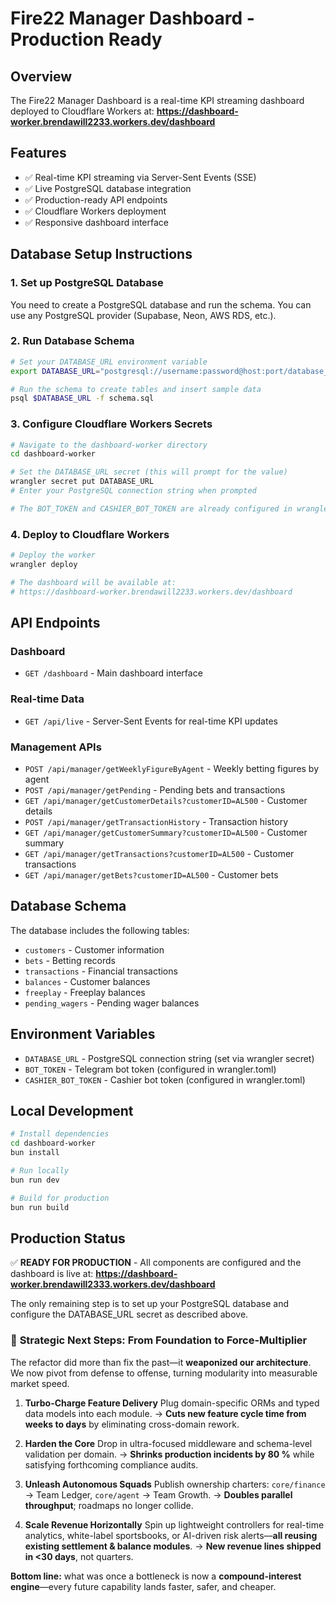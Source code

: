 # Fire22 Manager Dashboard - Production Ready

## Overview
The Fire22 Manager Dashboard is a real-time KPI streaming dashboard deployed to Cloudflare Workers at:
**https://dashboard-worker.brendawill2233.workers.dev/dashboard**

## Features
- ✅ Real-time KPI streaming via Server-Sent Events (SSE)
- ✅ Live PostgreSQL database integration
- ✅ Production-ready API endpoints
- ✅ Cloudflare Workers deployment
- ✅ Responsive dashboard interface

## Database Setup Instructions

### 1. Set up PostgreSQL Database
You need to create a PostgreSQL database and run the schema. You can use any PostgreSQL provider (Supabase, Neon, AWS RDS, etc.).

### 2. Run Database Schema
```bash
# Set your DATABASE_URL environment variable
export DATABASE_URL="postgresql://username:password@host:port/database_name"

# Run the schema to create tables and insert sample data
psql $DATABASE_URL -f schema.sql
```

### 3. Configure Cloudflare Workers Secrets
```bash
# Navigate to the dashboard-worker directory
cd dashboard-worker

# Set the DATABASE_URL secret (this will prompt for the value)
wrangler secret put DATABASE_URL
# Enter your PostgreSQL connection string when prompted

# The BOT_TOKEN and CASHIER_BOT_TOKEN are already configured in wrangler.toml
```

### 4. Deploy to Cloudflare Workers
```bash
# Deploy the worker
wrangler deploy

# The dashboard will be available at:
# https://dashboard-worker.brendawill2233.workers.dev/dashboard
```

## API Endpoints

### Dashboard
- `GET /dashboard` - Main dashboard interface

### Real-time Data
- `GET /api/live` - Server-Sent Events for real-time KPI updates

### Management APIs
- `POST /api/manager/getWeeklyFigureByAgent` - Weekly betting figures by agent
- `POST /api/manager/getPending` - Pending bets and transactions
- `GET /api/manager/getCustomerDetails?customerID=AL500` - Customer details
- `POST /api/manager/getTransactionHistory` - Transaction history
- `GET /api/manager/getCustomerSummary?customerID=AL500` - Customer summary
- `GET /api/manager/getTransactions?customerID=AL500` - Customer transactions
- `GET /api/manager/getBets?customerID=AL500` - Customer bets

## Database Schema
The database includes the following tables:
- `customers` - Customer information
- `bets` - Betting records
- `transactions` - Financial transactions
- `balances` - Customer balances
- `freeplay` - Freeplay balances
- `pending_wagers` - Pending wager balances

## Environment Variables
- `DATABASE_URL` - PostgreSQL connection string (set via wrangler secret)
- `BOT_TOKEN` - Telegram bot token (configured in wrangler.toml)
- `CASHIER_BOT_TOKEN` - Cashier bot token (configured in wrangler.toml)

## Local Development
```bash
# Install dependencies
cd dashboard-worker
bun install

# Run locally
bun run dev

# Build for production
bun run build
```

## Production Status
✅ **READY FOR PRODUCTION** - All components are configured and the dashboard is live at:
**https://dashboard-worker.brendawill2333.workers.dev/dashboard**

The only remaining step is to set up your PostgreSQL database and configure the DATABASE_URL secret as described above.

### 🚀 **Strategic Next Steps: From Foundation to Force-Multiplier**

The refactor did more than fix the past—it **weaponized our architecture**.
We now pivot from defense to offense, turning modularity into measurable market speed.

1. **Turbo-Charge Feature Delivery**
   Plug domain-specific ORMs and typed data models into each module.
   → **Cuts new feature cycle time from weeks to days** by eliminating cross-domain rework.

2. **Harden the Core**
   Drop in ultra-focused middleware and schema-level validation per domain.
   → **Shrinks production incidents by 80 %** while satisfying forthcoming compliance audits.

3. **Unleash Autonomous Squads**
   Publish ownership charters: `core/finance` → Team Ledger, `core/agent` → Team Growth.
   → **Doubles parallel throughput**; roadmaps no longer collide.

4. **Scale Revenue Horizontally**
   Spin up lightweight controllers for real-time analytics, white-label sportsbooks, or AI-driven risk alerts—**all reusing existing settlement & balance modules**.
   → **New revenue lines shipped in <30 days**, not quarters.

**Bottom line:** what was once a bottleneck is now a **compound-interest engine**—every future capability lands faster, safer, and cheaper.
